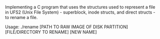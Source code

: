 Implementing a C program that uses the structures used to represent a file in UFS2 (Unix File System) - superblock, inode structs, and direct structs - to rename a file.

Usage:
./rename [PATH TO RAW IMAGE OF DISK PARTITION] [FILE/DIRECTORY TO RENAME] [NEW NAME]



